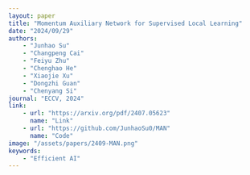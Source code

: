 ```yaml
---
layout: paper
title: "Momentum Auxiliary Network for Supervised Local Learning"
date: "2024/09/29"
authors: 
    - "Junhao Su"
    - "Changpeng Cai"
    - "Feiyu Zhu"
    - "Chenghao He"
    - "Xiaojie Xu"
    - "Dongzhi Guan"
    - "Chenyang Si"
journal: "ECCV, 2024"
link:
    - url: "https://arxiv.org/pdf/2407.05623"
      name: "Link"
    - url: "https://github.com/JunhaoSu0/MAN"
      name: "Code"
image: "/assets/papers/2409-MAN.png"
keywords:
    - "Efficient AI"
---
```


<!-- 
Speech Technology  
Generative AI 
Multimodal AI  
Embodied Intelligence 
AI Safety  
Medical AI 
Data Intelligence-->